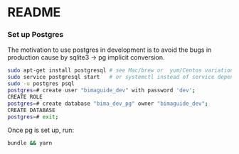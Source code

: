 # README

### Set up Postgres
The motivation to use postgres in development is to avoid the bugs in production cause by sqlite3 -> pg implicit conversion.

```bash
sudo apt-get install postgresql # see Mac/brew or  yum/Centos variations on install or is postgres.app on mac
sudo service postgresql start   # or systemctl instead of service depending on version/distro of unix
sudo -u postgres psql
postgres=# create user "bimaguide_dev" with password 'dev';
CREATE ROLE
postgres=# create database "bima_dev_pg" owner "bimaguide_dev";
CREATE DATABASE
postgres=# exit;

```

Once pg is set up, run:

```bash
bundle && yarn
```
